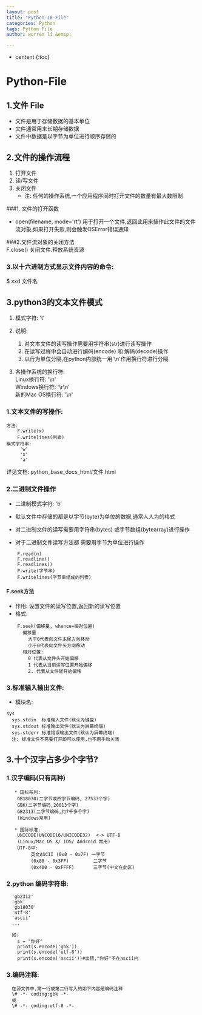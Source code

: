```yaml
---
layout: post
title: "Python-18-File"
categories: Python
tags: Python File
author: worren li &emsp;

---
```


* centent
{:toc}

# Python-File  
## 1.文件 File  
   * 文件是用于存储数据的基本单位  
   * 文件通常用来长期存储数据  
   * 文件中数据是以字节为单位进行顺序存储的  

## 2.文件的操作流程  
1. 打开文件  
2. 读/写文件  
3. 关闭文件  
   * 注: 任何的操作系统,一个应用程序同时打开文件的数量有最大数限制  

###1. 文件的打开函数  
   * open(filename, mode='rt') 用于打开一个文件,返回此用来操作此文件的文件流对象,如果打开失败,则会触发OSError错误通知  

###2.文件流对象的关闭方法  
   F.close()  关闭文件.释放系统资源  

### 3.以十六进制方式显示文件内容的命令:  
   $ xxd  文件名  

## 3.python3的文本文件模式  
1. 模式字符: 't'
2. 说明:
    1. 对文本文件的读写操作需要用字符串(str)进行读写操作  
    2. 在读写过程中会自动进行编码(encode) 和 解码(decode)操作  
    3. 以行为单位分隔,在python内部统一用'\n'作用换行符进行分隔  

3. 各操作系统的换行符:  
   Linux换行符: '\n'  
   Windows换行符: '\r\n'  
   新的Mac OS换行符: '\n'  


### 1.文本文件的写操作:
```
方法:  
    F.write(x)  
    F.writelines(列表)  
模式字符串:
     'w'  
     'x'  
     'a' 
```
  详见文档: python_base_docs_html/文件.html

### 2.二进制文件操作  
* 二进制模式字符: 'b'
* 默认文件中存储的都是以字节(byte)为单位的数据,通常人人为的格式  
* 对二进制文件的读写需要用字符串(bytes) 或字节数组(bytearray)进行操作  

* 对于二进制文件读写方法都 需要用字节为单位进行操作
```
    F.read(n)
    F.readline()
    F.readlines()
    F.write(字节串)
    F.writelines(字节串组成的列表)
```

#### F.seek方法
* 作用:
   设置文件的读写位置,返回新的读写位置
* 格式:
```
    F.seek(偏移量, whence=相对位置)
      偏移量
        大于0代表向文件末尾方向移动
        小于0代表向文件头方向移动
      相对位置:
        0 代表从文件头开始偏移
        1 代表从当前读写位置开始偏移
        2. 代表从文件尾开始偏移
```

### 3.标准输入输出文件:
* 模块名:
```
sys
  sys.stdin  标准输入文件(默认为键盘)
  sys.stdout 标准输出文件(默认为屏幕终端)
  sys.stderr 标准错误输出文件(默认为屏幕终端)
  注: 标准文件不需要打开即可以使用,也不用手动关闭
```

## 3.十个汉字占多少个字节?

### 1.汉字编码(只有两种)
```
   * 国标系列:  
    GB18030(二字节或四字节编码, 27533个字)  
    GBK(二字节编码,20013个字)  
    GB2313(二字节编码,约7千多个字)  
    (Windows常用)  

   * 国际标准:
    UNICODE(UNCODE16/UNICODE32)  <-> UTF-8  
    (Linux/Mac OS X/ IOS/ Android 常用)  
    UTF-8中:
         英文ASCII (0x0 - 0x7F) 一字节
         (0x80 - 0x3FF)         二字节
         (0x400 - 0xFFFF)       三字节(中文在此区)
```

### 2.python 编码字符串:
```
  'gb2312'
  'gbk'
  'gb18030'
  'utf-8'
  'ascii'
  ...

  如:
    s = "你好"
    print(s.encode('gbk'))
    print(s.encode('utf-8'))
    print(s.encode('ascii'))#出错,"你好"不在ascii内
```


### 3.编码注释:
```
  在源文件中,第一行或第二行写入的如下内容是编码注释
  \# -*- coding:gbk -*- 
  或 
  \# -*- coding:utf-8 -*-
```